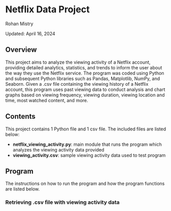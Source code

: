 # Netflix Data Project

Rohan Mistry

Updated: April 16, 2024

## Overview

This project aims to analyze the viewing activity of a Netflix account, providing detailed analytics, statistics, and trends to inform the user about the way they use the Netflix service. The program was coded using Python and subsequent Python libraries such as Pandas, Matplotlib, NumPy, and Seaborn. Given a .csv file containing the viewing history of a Netflix account, this program uses past viewing data to conduct analysis and chart graphs based on viewing frequency, viewing duration, viewing location and time, most watched content, and more.

## Contents

This project contains 1 Python file and 1 csv file. The included files are listed below:

* __netflix_viewing_activity.py__: main module that runs the program which analyzes the viewing activity data provided
* __viewing_activity.csv__: sample viewing activity data used to test program

## Program

The instructions on how to run the program and how the program functions are listed below.

### Retrieving .csv file with viewing activity data